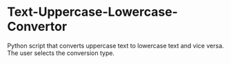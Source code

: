 # Text-Uppercase-Lowercase-Convertor
Python script that converts uppercase text to lowercase text and vice versa. The user selects the conversion type.
